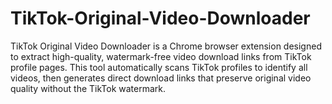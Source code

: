 # TikTok-Original-Video-Downloader
TikTok Original Video Downloader is a Chrome browser extension designed to extract high-quality, watermark-free video download links from TikTok profile pages. This tool automatically scans TikTok profiles to identify all videos, then generates direct download links that preserve original video quality without the TikTok watermark.
